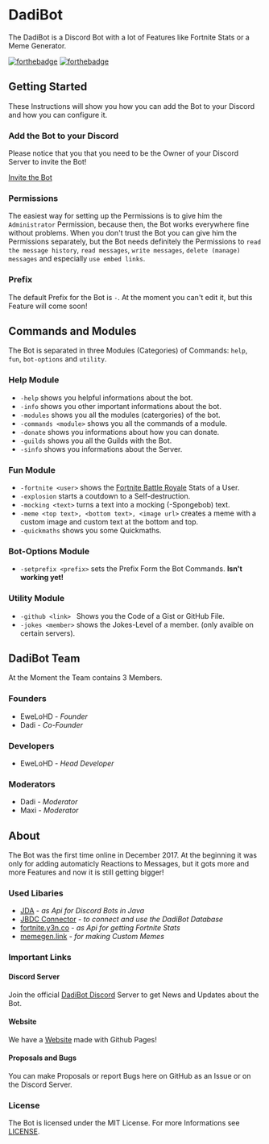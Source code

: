 # DadiBot
The DadiBot is a Discord Bot with a lot of Features like Fortnite Stats or a Meme Generator.

[![forthebadge](http://forthebadge.com/badges/contains-cat-gifs.svg)](http://forthebadge.com) 
[![forthebadge](http://forthebadge.com/badges/does-not-contain-treenuts.svg)](https://forthebadge.com)

## Getting Started
These Instructions will show you how you can add the Bot to your Discord and how you can configure it.

### Add the Bot to your Discord
Please notice that you that you need to be the Owner of your Discord Server to invite the Bot!

[Invite the Bot](https://discordapp.com/api/oauth2/authorize?client_id=396990218751967254&permissions=8&scope=bot)

### Permissions
The easiest way for setting up the Permissions is to give him the `Administrator` Permission, because then, the Bot works everywhere fine without problems. When you don't trust the Bot you can give him the Permissions separately, but the Bot needs definitely the Permissions to `read the message history`, `read messages`, `write messages`, `delete (manage) messages` and especially `use embed links`.

### Prefix
The default Prefix for the Bot is `-`. At the moment you can't edit it, but this Feature will come soon!


## Commands and Modules
The Bot is separated in three Modules (Categories) of Commands: `help`, `fun`, `bot-options` and `utility`.

### Help Module
 - `-help` shows you helpful informations about the bot.
 - `-info` shows you other important informations about the bot.
 - `-modules` shows you all the modules (catergories) of the bot.
 - `-commands <module>` shows you all the commands of a module.
 - `-donate` shows you informations about how you can donate.
 - `-guilds` shows you all the Guilds with the Bot.
 - `-sinfo` shows you informations about the Server.
 
### Fun Module
 - `-fortnite <user>` shows the [Fortnite Battle Royale](https://www.epicgames.com/fortnite/en-US/buy-now/battle-royale) Stats of a User.
 - `-explosion` starts a coutdown to a Self-destruction.
 - `-mocking <text>` turns a text into a mocking (-Spongebob) text.
 - `-meme <top text>, <bottom text>, <image url>` creates a meme with a custom image and custom text at the bottom and top.
 - `-quickmaths` shows you some Quickmaths. 

### Bot-Options Module
 - `-setprefix <prefix>` sets the Prefix Form the Bot Commands. **Isn't working yet!**

### Utility Module
 - `-github <link> ` Shows you the Code of a Gist or GitHub File.
 - `-jokes <member>` shows the Jokes-Level of a member. (only avaible on certain servers).
 

## DadiBot Team
At the Moment the Team contains 3 Members.

### Founders
 - EweLoHD - *Founder*
 - Dadi - *Co-Founder*

### Developers
 - EweLoHD - *Head Developer*

### Moderators
 - Dadi - *Moderator*
 - Maxi - *Moderator*


## About
The Bot was the first time online in December 2017. At the beginning it was only for adding automaticly Reactions to Messages, but it gots more and more Features and now it is still getting bigger!

### Used Libaries
 - [JDA](https://github.com/DV8FromTheWorld/JDA) - *as Api for Discord Bots in Java*
 - [JBDC Connector](https://dev.mysql.com/downloads/connector/j/) - *to connect and use the DadiBot Database*
 - [fortnite.y3n.co](fortnite.y3n.co) - *as Api for getting Fortnite Stats*
 - [memegen.link](https://memegen.link/api/) - *for making Custom Memes*

### Important Links

#### Discord Server 
Join the official [DadiBot Discord](https://discord.gg/e4TRTEB) Server to get News and Updates about the Bot.
 
#### Website
We have a [Website](https://ewelohd.github.io/DadiBot/) made with Github Pages!

#### Proposals and Bugs
You can make Proposals or report Bugs here on GitHub as an Issue or on the Discord Server.

### License 
The Bot is licensed under the MIT License. For more Informations see [LICENSE](LICENSE).




 
